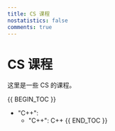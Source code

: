 ```yaml
---
title: CS 课程
nostatistics: false
comments: true
---
```


# CS 课程

这里是一些 CS 的课程。

{{ BEGIN_TOC }}
- "C++":
    - "C++": C++
{{ END_TOC }}
